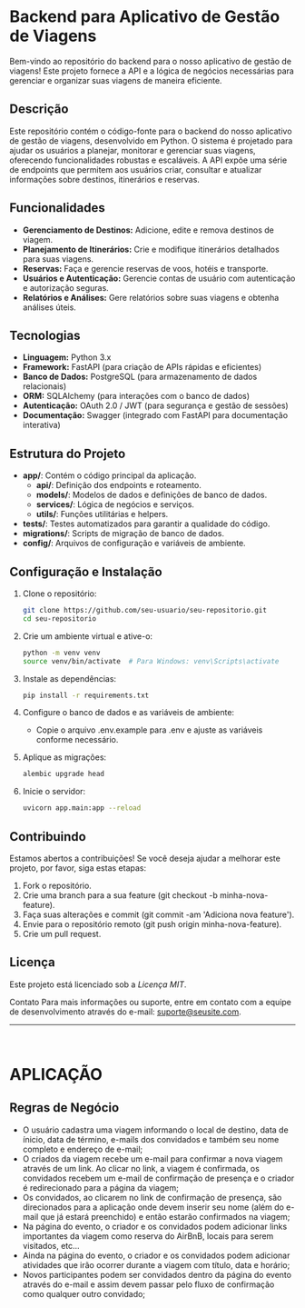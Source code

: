 # Backend para Aplicativo de Gestão de Viagens

Bem-vindo ao repositório do backend para o nosso aplicativo de gestão de viagens! Este projeto fornece a API e a lógica de negócios necessárias para gerenciar e organizar suas viagens de maneira eficiente.

## Descrição

Este repositório contém o código-fonte para o backend do nosso aplicativo de gestão de viagens, desenvolvido em Python. O sistema é projetado para ajudar os usuários a planejar, monitorar e gerenciar suas viagens, oferecendo funcionalidades robustas e escaláveis. A API expõe uma série de endpoints que permitem aos usuários criar, consultar e atualizar informações sobre destinos, itinerários e reservas.

## Funcionalidades

- **Gerenciamento de Destinos:** Adicione, edite e remova destinos de viagem.
- **Planejamento de Itinerários:** Crie e modifique itinerários detalhados para suas viagens.
- **Reservas:** Faça e gerencie reservas de voos, hotéis e transporte.
- **Usuários e Autenticação:** Gerencie contas de usuário com autenticação e autorização seguras.
- **Relatórios e Análises:** Gere relatórios sobre suas viagens e obtenha análises úteis.

## Tecnologias

- **Linguagem:** Python 3.x
- **Framework:** FastAPI (para criação de APIs rápidas e eficientes)
- **Banco de Dados:** PostgreSQL (para armazenamento de dados relacionais)
- **ORM:** SQLAlchemy (para interações com o banco de dados)
- **Autenticação:** OAuth 2.0 / JWT (para segurança e gestão de sessões)
- **Documentação:** Swagger (integrado com FastAPI para documentação interativa)

## Estrutura do Projeto

- **app/**: Contém o código principal da aplicação.
  - **api/**: Definição dos endpoints e roteamento.
  - **models/**: Modelos de dados e definições de banco de dados.
  - **services/**: Lógica de negócios e serviços.
  - **utils/**: Funções utilitárias e helpers.
- **tests/**: Testes automatizados para garantir a qualidade do código.
- **migrations/**: Scripts de migração de banco de dados.
- **config/**: Arquivos de configuração e variáveis de ambiente.

## Configuração e Instalação

1. Clone o repositório:
   ```bash
   git clone https://github.com/seu-usuario/seu-repositorio.git
   cd seu-repositorio
   ```

2. Crie um ambiente virtual e ative-o:
    ```bash
    python -m venv venv
    source venv/bin/activate  # Para Windows: venv\Scripts\activate
    ```

3. Instale as dependências:
    ```bash
    pip install -r requirements.txt
    ```
    
4. Configure o banco de dados e as variáveis de ambiente:

    * Copie o arquivo .env.example para .env e ajuste as variáveis conforme necessário.

5. Aplique as migrações:
    ```bash
    alembic upgrade head
    ```

6. Inicie o servidor:
    ```bash
    uvicorn app.main:app --reload
    ```

## Contribuindo

Estamos abertos a contribuições! Se você deseja ajudar a melhorar este projeto, por favor, siga estas etapas:

1. Fork o repositório.
2. Crie uma branch para a sua feature (git checkout -b minha-nova-feature).
3. Faça suas alterações e commit (git commit -am 'Adiciona nova feature').
4. Envie para o repositório remoto (git push origin minha-nova-feature).
5. Crie um pull request.


## Licença
Este projeto está licenciado sob a _Licença MIT_.

Contato
Para mais informações ou suporte, entre em contato com a equipe de desenvolvimento através do e-mail: suporte@seusite.com.

___
<br>

# APLICAÇÃO

## Regras de Negócio

* O usuário cadastra uma viagem informando o local de destino, data de ínicio, data de término, e-mails dos convidados e também seu nome completo e endereço de e-mail;
* O criados  da viagem recebe um e-mail para confirmar a nova viagem através de um link. Ao clicar no link, a viagem é confirmada, os convidados recebem um e-mail de confirmação de presença e o criador é redirecionado para a página da viagem;
* Os convidados, ao clicarem no link de confirmação de presença, são direcionados para a aplicação onde devem inserir seu nome (além do e-mail que já estará preenchido) e então estarão confirmados na viagem;
* Na página do evento, o criador e os convidados podem adicionar links importantes da viagem como reserva do AirBnB, locais para serem visitados, etc...
* Ainda na página do evento, o criador e os convidados podem adicionar atividades que irão ocorrer durante a viagem com título, data e horário;
* Novos participantes podem ser convidados dentro da página do evento através do e-mail e assim devem passar pelo fluxo de confirmação como qualquer outro convidado;